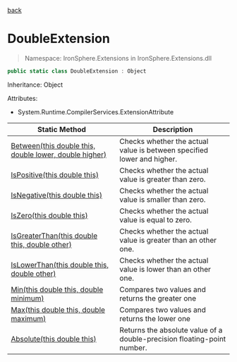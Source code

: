 ﻿[back](/IronSphere.Extensions/types)

# DoubleExtension

> Namespace: IronSphere.Extensions in  IronSphere.Extensions.dll



```csharp
public static class DoubleExtension : Object
```
Inheritance: Object



Attributes:
        
* System.Runtime.CompilerServices.ExtensionAttribute




| Static Method | Description |
| --- | --- |
| [Between(this double this, double lower, double higher)](DoubleExtension_Between(Double,Double,Double)) | Checks whether the actual value is between specified lower and higher. |
| [IsPositive(this double this)](DoubleExtension_IsPositive(Double)) | Checks whether the actual value is greater than zero. |
| [IsNegative(this double this)](DoubleExtension_IsNegative(Double)) | Checks whether the actual value is smaller than zero. |
| [IsZero(this double this)](DoubleExtension_IsZero(Double)) | Checks whether the actual value is equal to zero. |
| [IsGreaterThan(this double this, double other)](DoubleExtension_IsGreaterThan(Double,Double)) | Checks whether the actual value is greater than an other one. |
| [IsLowerThan(this double this, double other)](DoubleExtension_IsLowerThan(Double,Double)) | Checks whether the actual value is lower than an other one. |
| [Min(this double this, double minimum)](DoubleExtension_Min(Double,Double)) | Compares two values and returns the greater one |
| [Max(this double this, double maximum)](DoubleExtension_Max(Double,Double)) | Compares two values and returns the lower one |
| [Absolute(this double this)](DoubleExtension_Absolute(Double)) | Returns the absolute value of a double-precision floating-point number. |
